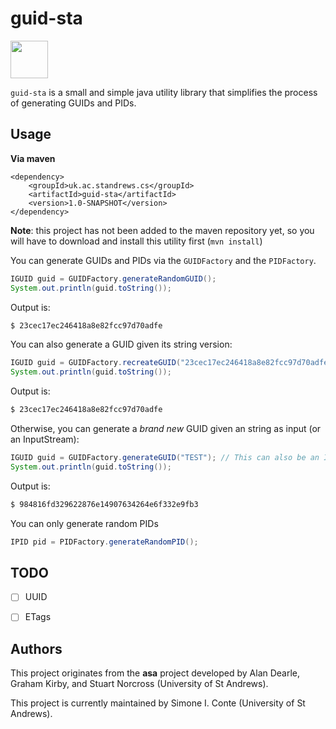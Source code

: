 # guid-sta

<img src="https://beast.cs.st-andrews.ac.uk/teamcity/app/rest/builds/buildType:(id:sos_GuidSta)/statusIcon" width="60">

`guid-sta` is a small and simple java utility library that simplifies the process of generating GUIDs and PIDs.

## Usage

**Via maven**

```mvn
<dependency>
    <groupId>uk.ac.standrews.cs</groupId>
    <artifactId>guid-sta</artifactId>
    <version>1.0-SNAPSHOT</version>
</dependency>
```

**Note**: this project has not been added to the maven repository yet, so you will have to download and install this utility first (`mvn install`)

You can generate GUIDs and PIDs via the `GUIDFactory` and the `PIDFactory`.

 ```java
 IGUID guid = GUIDFactory.generateRandomGUID();
 System.out.println(guid.toString());
 ```
 Output is:
 ```bash
 $ 23cec17ec246418a8e82fcc97d70adfe
 ```

 You can also generate a GUID given its string version:
 ```java
 IGUID guid = GUIDFactory.recreateGUID("23cec17ec246418a8e82fcc97d70adfe");
 System.out.println(guid.toString());
 ```
 Output is:
 ```bash
 $ 23cec17ec246418a8e82fcc97d70adfe
 ```

 Otherwise, you can generate a *brand new* GUID given an string as input (or an InputStream):
 ```java
 IGUID guid = GUIDFactory.generateGUID("TEST"); // This can also be an InputStream
 System.out.println(guid.toString());
 ```
 Output is:
 ```bash
 $ 984816fd329622876e14907634264e6f332e9fb3
 ```


You can only generate random PIDs
```java
IPID pid = PIDFactory.generateRandomPID();
```


## TODO

- [ ] UUID
- [ ] ETags


## Authors

This project originates from the **asa** project developed by Alan Dearle, Graham Kirby, and Stuart Norcross (University of St Andrews).

This project is currently maintained by Simone I. Conte (University of St Andrews).

